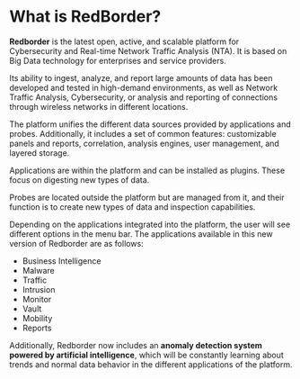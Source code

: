 
# What is RedBorder?

**Redborder** is the latest open, active, and scalable platform for Cybersecurity and Real-time Network Traffic Analysis (NTA). It is based on Big Data technology for enterprises and service providers.

Its ability to ingest, analyze, and report large amounts of data has been developed and tested in high-demand environments, as well as Network Traffic Analysis, Cybersecurity, or analysis and reporting of connections through wireless networks in different locations.

The platform unifies the different data sources provided by applications and probes. Additionally, it includes a set of common features: customizable panels and reports, correlation, analysis engines, user management, and layered storage.

Applications are within the platform and can be installed as plugins. These focus on digesting new types of data.

Probes are located outside the platform but are managed from it, and their function is to create new types of data and inspection capabilities.

Depending on the applications integrated into the platform, the user will see different options in the menu bar. The applications available in this new version of Redborder are as follows:

- Business Intelligence
- Malware
- Traffic
- Intrusion
- Monitor
- Vault
- Mobility
- Reports

Additionally, Redborder now includes an **anomaly detection system powered by artificial intelligence**, which will be constantly learning about trends and normal data behavior in the different applications of the platform.
